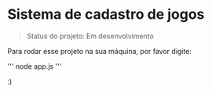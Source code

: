 <h1>Sistema de cadastro de jogos</h1>

> Status do projeto: Em desenvolvimento 

Para rodar esse projeto na sua máquina, por favor digite:

'''
node app.js
'''

:)